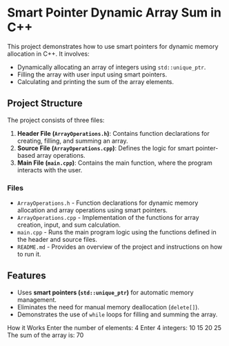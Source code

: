 # Smart Pointer Dynamic Array Sum in C++

This project demonstrates how to use smart pointers for dynamic memory allocation in C++. It involves:
- Dynamically allocating an array of integers using `std::unique_ptr`.
- Filling the array with user input using smart pointers.
- Calculating and printing the sum of the array elements.

## Project Structure

The project consists of three files:
1. **Header File (`ArrayOperations.h`)**: Contains function declarations for creating, filling, and summing an array.
2. **Source File (`ArrayOperations.cpp`)**: Defines the logic for smart pointer-based array operations.
3. **Main File (`main.cpp`)**: Contains the main function, where the program interacts with the user.

### Files

- `ArrayOperations.h` - Function declarations for dynamic memory allocation and array operations using smart pointers.
- `ArrayOperations.cpp` - Implementation of the functions for array creation, input, and sum calculation.
- `main.cpp` - Runs the main program logic using the functions defined in the header and source files.
- `README.md` - Provides an overview of the project and instructions on how to run it.

## Features

- Uses **smart pointers (`std::unique_ptr`)** for automatic memory management.
- Eliminates the need for manual memory deallocation (`delete[]`).
- Demonstrates the use of `while` loops for filling and summing the array.

How it Works
Enter the number of elements: 4
Enter 4 integers:
10 15 20 25
The sum of the array is: 70
